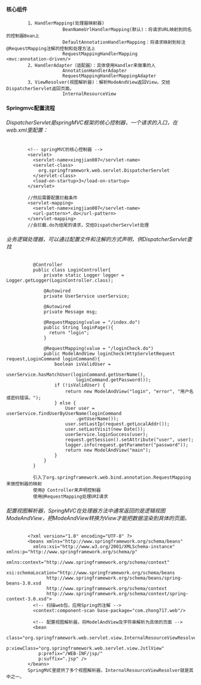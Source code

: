#### 核心组件

            1、HandlerMapping(处理器映射器)
                         BeanNameUrlHandlerMapping(默认)：将请求URL映射到同名的控制器Bean上
                         DefaultAnnotationHandlerMapping：将请求映射到标注@RequestMapping注解的控制和处理方法上
                         RequestMappingHandlerMapping      <mvc:annotation-driven/>
            2、HandlerAdapter（适配器）：具体使用Handler来做事的人
                         AnnotationHandlerAdapter
                         RequestMappingHandlerMappingAdapter
            3、ViewResolver(视图解析器)：解析ModeAndView返回View，交给DispatcherServlet返回页面。
                         InternalResourceView
#### Springmvc配置流程
###### DispatcherServlet是springMVC框架的核心控制器，一个请求的入口，在web.xml里配置：
  
            <!-- springMVC的核心控制器 -->
            <servlet>
              <servlet-name>xingjian007</servlet-name>
              <servlet-class>
                org.springframework.web.servlet.DispatcherServlet
              </servlet-class>
              <load-on-startup>3</load-on-startup>
            </servlet>
            
            //然后需要配置拦截条件
            <servlet-mapping>
              <servlet-name>xingjian007</servlet-name>
              <url-pattern>*.do</url-pattern>
            </servlet-mapping>
            //会拦截.do为结尾的请求，交给DispatcherServlet处理
###### 业务逻辑处理器，可以通过配置文件和注解的方式声明，供DispatcherServlet查找
              
              @Controller
              public class LoginController{
                  private static Logger logger = Logger.getLogger(LoginController.class);

                  @Autowired
                  private UserService userService;

                  @Autowired
                  private Message msg;

                  @RequestMapping(value = "/index.do")
                  public String loginPage(){
                    return "login";
                  }

                  @RequestMapping(value = "/loginCheck.do")
                  public ModelAndView loginCheck(HttpServletRequest request,LoginCommand loginCommand){
                      boolean isValidUser =
                          userService.hasMatchUser(loginCommand.getUserName(),
                              loginCommand.getPassword());
                      if (!isValidUser) {
                          return new ModelAndView("login", "error", "用户名或密码错误。");
                      } else {
                          User user = userService.findUserByUserName(loginCommand
                              .getUserName());
                          user.setLastIp(request.getLocalAddr());
                          user.setLastVisit(new Date());
                          userService.loginSuccess(user);
                          request.getSession().setAttribute("user", user);
                          logger.info(request.getParameter("password"));
                          return new ModelAndView("main");
                      }
                  }
              }
              
              引入了org.springframework.web.bind.annotation.RequestMapping来做控制器的映射
              使用@ Controller来声明控制器
              使用@RequestMapping处理URI请求

###### 配置视图解析器，SpringMVC在处理器方法中通常返回的是逻辑视图ModeAndView，把ModeAndView转换为View才能把数据渲染到具体的页面。

            <?xml version="1.0" encoding="UTF-8" ?>
            <beans xmlns="http://www.springframework.org/schema/beans"
              xmlns:xsi="http://www.w3.org/2001/XMLSchema-instance" xmlns:p="http://www.springframework.org/schema/p"
              xmlns:context="http://www.springframework.org/schema/context"
              xsi:schemaLocation="http://www.springframework.org/schema/beans
                   http://www.springframework.org/schema/beans/spring-beans-3.0.xsd
                   http://www.springframework.org/schema/context
                   http://www.springframework.org/schema/context/spring-context-3.0.xsd">
              <!-- 扫描web包，应用Spring的注解 -->
              <context:component-scan base-package="com.zhong717.web"/>

              <!-- 配置视图解析器，将ModelAndView及字符串解析为具体的页面 -->
              <bean
                class="org.springframework.web.servlet.view.InternalResourceViewResolver"
                p:viewClass="org.springframework.web.servlet.view.JstlView"
                p:prefix="/WEB-INF/jsp/"
                p:suffix=".jsp" />
            </beans>
            SpringMVC里提供了多个视图解析器，InternalResourceViewResolver就是其中之一。
